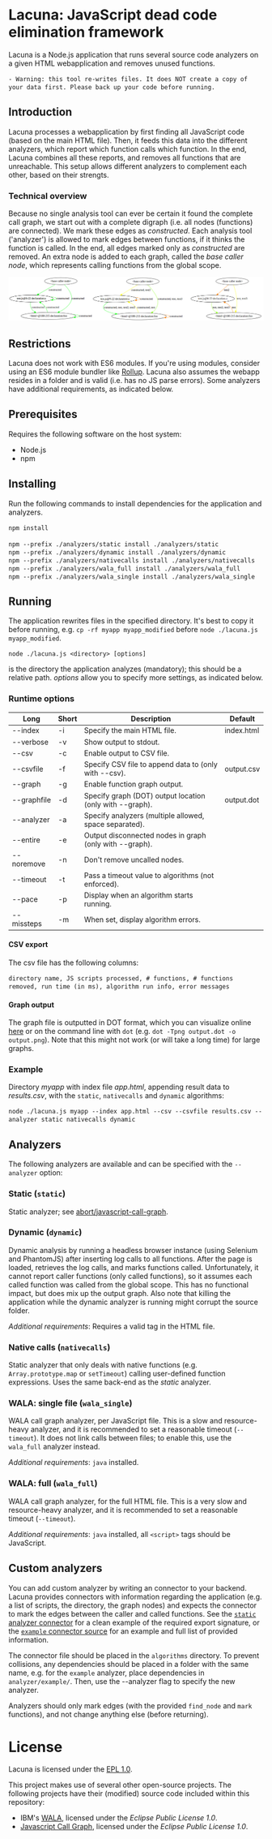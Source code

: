 # Lacuna: JavaScript dead code elimination framework
Lacuna is a Node.js application that runs several source code analyzers on a given HTML webapplication and removes unused functions.
```
- Warning: this tool re-writes files. It does NOT create a copy of your data first. Please back up your code before running.
```





## Introduction
Lacuna processes a webapplication by first finding all JavaScript code (based on the main HTML file). Then, it feeds this data into the different analyzers, which report which function calls which function. In the end, Lacuna combines all these reports, and removes all functions that are unreachable. This setup allows different analyzers to complement each other, based on their strengts.



### Technical overview
Because no single analysis tool can ever be certain it found the complete call graph, we start out with a complete digraph (i.e. all nodes (functions) are connected). We mark these edges as _constructed_. Each analysis tool ('analyzer') is allowed to mark edges between functions, if it thinks the function is called. In the end, all edges marked only as _constructed_ are removed. An extra node is added to each graph, called the _base caller node_, which represents calling functions from the global scope.

![Example function graph](example_graph.png)





## Restrictions
Lacuna does not work with ES6 modules. If you're using modules, consider using an ES6 module bundler like [Rollup](https://github.com/rollup/rollup).
Lacuna also assumes the webapp resides in a folder and is valid (i.e. has no JS parse errors). Some analyzers have additional requirements, as indicated below.





## Prerequisites
Requires the following software on the host system:

+ Node.js
+ npm





## Installing
Run the following commands to install dependencies for the application and analyzers.
```
npm install

npm --prefix ./analyzers/static install ./analyzers/static
npm --prefix ./analyzers/dynamic install ./analyzers/dynamic
npm --prefix ./analyzers/nativecalls install ./analyzers/nativecalls
npm --prefix ./analyzers/wala_full install ./analyzers/wala_full
npm --prefix ./analyzers/wala_single install ./analyzers/wala_single
```





## Running
The application rewrites files in the specified directory. It's best to copy it before running, e.g. `cp -rf myapp myapp_modified` before `node ./lacuna.js myapp_modified`.
```
node ./lacuna.js <directory> [options]
```
_<directory>_ is the directory the application analyzes (mandatory); this should be a relative path. _options_ allow you to specify more settings, as indicated below.


### Runtime options

| Long         | Short | Description                                              | Default             |
|--------------|-------|----------------------------------------------------------|---------------------|
| --index      | -i    | Specify the main HTML file.                              | index.html          |
| --verbose    | -v    | Show output to stdout.                                   |                     |
| --csv        | -c    | Enable output to CSV file.                               |                     |
| --csvfile    | -f    | Specify CSV file to append data to (only with --csv).    | output.csv          |
| --graph      | -g    | Enable function graph output.                            |                     |
| --graphfile  | -d    | Specify graph (DOT) output location (only with --graph). | output.dot          |
| --analyzer   | -a    | Specify analyzers (multiple allowed, space separated).   |                     |
| --entire     | -e    | Output disconnected nodes in graph (only with --graph).  |                     |
| --noremove   | -n    | Don't remove uncalled nodes.                             |                     |
| --timeout    | -t    | Pass a timeout value to algorithms (not enforced).       |                     |
| --pace       | -p    | Display when an algorithm starts running.                |                     |
| --missteps   | -m    | When set, display algorithm errors.                      |                     |


#### CSV export
The csv file has the following columns:
```
directory name, JS scripts processed, # functions, # functions removed, run time (in ms), algorithm run info, error messages
```

#### Graph output
The graph file is outputted in DOT format, which you can visualize online [here](http://www.webgraphviz.com/) or on the command line with `dot` (e.g. `dot -Tpng output.dot -o output.png`).
Note that this might not work (or will take a long time) for large graphs.



### Example
Directory _myapp_ with index file _app.html_, appending result data to _results.csv_, with the `static`, `nativecalls` and `dynamic` algorithms:
```
node ./lacuna.js myapp --index app.html --csv --csvfile results.csv --analyzer static nativecalls dynamic
```





## Analyzers
The following analyzers are available and can be specified with the `--analyzer` option:


### Static (`static`)
Static analyzer; see [abort/javascript-call-graph](https://github.com/abort/javascript-call-graph/).


### Dynamic (`dynamic`)
Dynamic analysis by running a headless browser instance (using Selenium and PhantomJS) after inserting log calls to all functions. After the page is loaded, retrieves the log calls, and marks functions called.
Unfortunately, it cannot report caller functions (only called functions), so it assumes each called function was called from the global scope. This has no functional impact, but does mix up the output graph.
Also note that killing the application while the dynamic analyzer is running might corrupt the source folder.

*Additional requirements*: Requires a valid <head> tag in the HTML file.



### Native calls (`nativecalls`)
Static analyzer that only deals with native functions (e.g. `Array.prototype.map` or `setTimeout`) calling user-defined function expressions. Uses the same back-end as the _static_ analyzer.



### WALA: single file (`wala_single`)
WALA call graph analyzer, per JavaScript file. This is a slow and resource-heavy analyzer, and it is recommended to set a reasonable timeout (`--timeout`).
It does not link calls between files; to enable this, use the `wala_full` analyzer instead.

*Additional requirements*: `java` installed.



### WALA: full (`wala_full`)
WALA call graph analyzer, for the full HTML file. This is a very slow and resource-heavy analyzer, and it is recommended to set a reasonable timeout (`--timeout`).

*Additional requirements*: `java` installed, all `<script>` tags should be JavaScript.





## Custom analyzers
You can add custom analyzer by writing an connector to your backend. Lacuna provides connectors with information regarding the application (e.g. a list of scripts, the directory, the graph nodes) and expects the connector to mark the edges between the caller and called functions.
See the [`static` analyzer connector](analyzers/static.js) for a clean example of the required export signature, or the [`example` connector source](analyzers/example.js) for an example and full list of provided information.

The connector file should be placed in the `algorithms` directory. To prevent collisions, any dependencies should be placed in a folder with the same name, e.g. for the `example` analyzer, place dependencies in `analyzer/example/`.
Then, use the --analyzer flag to specify the new analyzer.

Analyzers should only mark edges (with the provided `find_node` and `mark` functions), and not change anything else (before returning).





# License
Lacuna is licensed under the [EPL 1.0](epl-v10.html).


This project makes use of several other open-source projects. The following projects have their (modified) source code included within this repository:

+ IBM's [WALA](https://github.com/wala/WALA), licensed under the _Eclipse Public License 1.0_.
+ [Javascript Call Graph](https://github.com/abort/javascript-call-graph/), licensed under the _Eclipse Public License 1.0_.
